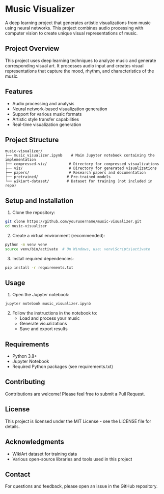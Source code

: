 # Music Visualizer

A deep learning project that generates artistic visualizations from music using neural networks. This project combines audio processing with computer vision to create unique visual representations of music.

## Project Overview

This project uses deep learning techniques to analyze music and generate corresponding visual art. It processes audio input and creates visual representations that capture the mood, rhythm, and characteristics of the music.

## Features

- Audio processing and analysis
- Neural network-based visualization generation
- Support for various music formats
- Artistic style transfer capabilities
- Real-time visualization generation

## Project Structure

```
music-visualizer/
├── music_visualizer.ipynb    # Main Jupyter notebook containing the implementation
├── compressed-viz/          # Directory for compressed visualizations
├── viz/                     # Directory for generated visualizations
├── papers/                  # Research papers and documentation
├── pretrained/             # Pre-trained models
└── wikiart-dataset/        # Dataset for training (not included in repo)
```

## Setup and Installation

1. Clone the repository:
```bash
git clone https://github.com/yourusername/music-visualizer.git
cd music-visualizer
```

2. Create a virtual environment (recommended):
```bash
python -m venv venv
source venv/bin/activate  # On Windows, use: venv\Scripts\activate
```

3. Install required dependencies:
```bash
pip install -r requirements.txt
```

## Usage

1. Open the Jupyter notebook:
```bash
jupyter notebook music_visualizer.ipynb
```

2. Follow the instructions in the notebook to:
   - Load and process your music
   - Generate visualizations
   - Save and export results

## Requirements

- Python 3.8+
- Jupyter Notebook
- Required Python packages (see requirements.txt)

## Contributing

Contributions are welcome! Please feel free to submit a Pull Request.

## License

This project is licensed under the MIT License - see the LICENSE file for details.

## Acknowledgments

- WikiArt dataset for training data
- Various open-source libraries and tools used in this project

## Contact

For questions and feedback, please open an issue in the GitHub repository. 